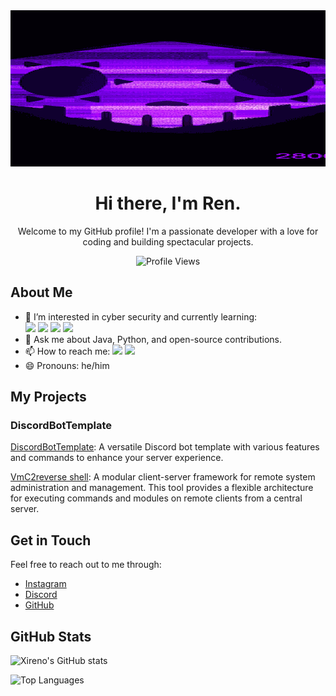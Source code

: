 
<img src="banner_stretched.gif" alt="Banner" style="width:100%; height:250px; object-fit:cover;">


<h1 align="center">Hi there, I'm Ren.</h1>

<p align="center">
  Welcome to my GitHub profile! I'm a passionate developer with a love for coding and building spectacular projects.
</p>

<p align="center">
  <img src="https://komarev.com/ghpvc/?username=xireno&color=blueviolet" alt="Profile Views">
</p>

## About Me

- 🌱 I’m interested in cyber security and currently learning:
  <br>
  <a href="https://www.python.org/"><img src="https://skillicons.dev/icons?i=python" width="25px"></a>
  <a href="https://www.java.com/"><img src="https://skillicons.dev/icons?i=java" width="25px"></a>
  <a href="https://www.cplusplus.com/"><img src="https://skillicons.dev/icons?i=cpp" width="25px"></a>
  <a href="https://www.cisco.com/c/en/us/products/security/index.html"><img src="https://skillicons.dev/icons?i=security" width="25px"></a>
- 💬 Ask me about Java, Python, and open-source contributions.
- 📫 How to reach me: 
  <a href="https://discordapp.com/users/957578507649683457"><img src="https://skillicons.dev/icons?i=discord" width="25px"></a> 
  <a href="https://instagram.com/ren._.4497"><img src="https://skillicons.dev/icons?i=instagram" width="25px"></a>
- 😄 Pronouns: he/him

## My Projects

### DiscordBotTemplate

[DiscordBotTemplate](https://github.com/xireno/discord-bot-template): A versatile Discord bot template with various features and commands to enhance your server experience.

[VmC2reverse shell](https://github.com/xireno/vmc2): A modular client-server framework for remote system administration and management.
This tool provides a flexible architecture for executing commands and modules on remote clients from a central server.
## Get in Touch

Feel free to reach out to me through:

- [Instagram](https://instagram.com/ren._.4497)
- [Discord](https://discordapp.com/users/957578507649683457)
- [GitHub](https://github.com/xireno)

## GitHub Stats

![Xireno's GitHub stats](https://github-readme-stats.vercel.app/api?username=xireno&show_icons=true&theme=radical)

![Top Languages](https://github-readme-stats.vercel.app/api/top-langs/?username=xireno&layout=compact&theme=radical)




